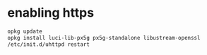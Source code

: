 # enabling https

```bash
opkg update
opkg install luci-lib-px5g px5g-standalone libustream-openssl
/etc/init.d/uhttpd restart
```
